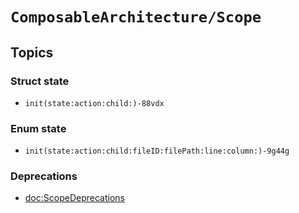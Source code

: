 # ``ComposableArchitecture/Scope``

## Topics

### Struct state

- ``init(state:action:child:)-88vdx``

### Enum state

- ``init(state:action:child:fileID:filePath:line:column:)-9g44g``

### Deprecations

- <doc:ScopeDeprecations>
